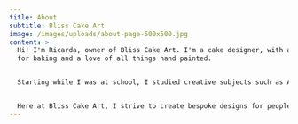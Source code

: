 ```yaml
---
title: About
subtitle: Bliss Cake Art
image: /images/uploads/about-page-500x500.jpg
content: >-
  Hi! I'm Ricarda, owner of Bliss Cake Art. I'm a cake designer, with a passion
  for baking and a love of all things hand painted. 


  Starting while I was at school, I studied creative subjects such as Art and Photography which I excelled in. But behind the scenes, I was constantly baking for family and friends, experimenting with designs and recipes - mainly because of my own allergies! Being Coaliac and also allergic to nuts, meant I have always had to experiment making my own food. And from there was where my passion for creating a business that combined my two great loves - baking and art, came from.


  Here at Bliss Cake Art, I strive to create bespoke designs for people who want to celebrate any occasion with an edible piece of art. Starting from initial sketches, I work with people from the start of the design process to the finished piece, to create a cake to remember. Get in touch using the form or email address, to start your journey of making memories through cake!
---
```

